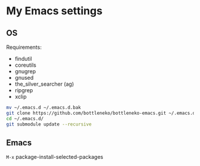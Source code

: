 # My Emacs settings

## OS

Requirements:

* findutil
* coreutils
* gnugrep
* gnused
* the_silver_searcher (ag)
* ripgrep
* xclip

```sh
mv ~/.emacs.d ~/.emacs.d.bak
git clone https://github.com/bottleneko/bottleneko-emacs.git ~/.emacs.d
cd ~/.emacs.d/
git submodule update --recursive
```

## Emacs

`M-x` package-install-selected-packages
